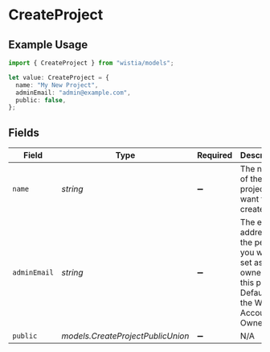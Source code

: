 # CreateProject

## Example Usage

```typescript
import { CreateProject } from "wistia/models";

let value: CreateProject = {
  name: "My New Project",
  adminEmail: "admin@example.com",
  public: false,
};
```

## Fields

| Field                                                                                                               | Type                                                                                                                | Required                                                                                                            | Description                                                                                                         | Example                                                                                                             |
| ------------------------------------------------------------------------------------------------------------------- | ------------------------------------------------------------------------------------------------------------------- | ------------------------------------------------------------------------------------------------------------------- | ------------------------------------------------------------------------------------------------------------------- | ------------------------------------------------------------------------------------------------------------------- |
| `name`                                                                                                              | *string*                                                                                                            | :heavy_minus_sign:                                                                                                  | The name of the project you want to create.                                                                         | My New Project                                                                                                      |
| `adminEmail`                                                                                                        | *string*                                                                                                            | :heavy_minus_sign:                                                                                                  | The email address of the person you want to set as the owner of this project. Defaults to the Wistia Account Owner. | admin@example.com                                                                                                   |
| `public`                                                                                                            | *models.CreateProjectPublicUnion*                                                                                   | :heavy_minus_sign:                                                                                                  | N/A                                                                                                                 |                                                                                                                     |